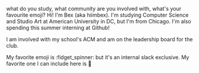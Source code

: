 what do you study, what community are you involved with, what's your favourite emoji? 
Hi! I'm Bex (aka hiimbex). I'm studying Computer Science and Studio Art at American University in DC, but I'm from Chicago. I'm also spending this summer interning at Github!

I am involved with my school's ACM and am on the leadership board for the club.

My favorite emoji is :fidget_spinner: but it's an internal slack exclusive. My favorite one I can include here is 👾
